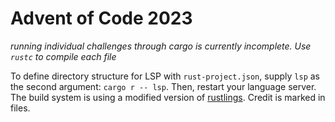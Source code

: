 # Advent of Code 2023

*running individual challenges through cargo is currently incomplete. Use `rustc` to compile each file*

To define directory structure for LSP with `rust-project.json`, supply `lsp` as the second argument: `cargo r -- lsp`. Then, restart your language server. The build system is using a modified version of [rustlings](https://github.com/rust-lang/rustlings). Credit is marked in files.